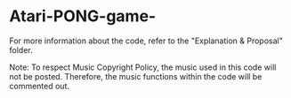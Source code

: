 # Atari-PONG-game-

For more information about the code, refer to the "Explanation & Proposal" folder.

Note: To respect Music Copyright Policy, the music used in this code will not be posted. Therefore, the music functions within the code will be commented out.

